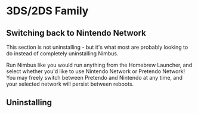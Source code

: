 # 3DS/2DS Family

## Switching back to Nintendo Network

This section is not uninstalling - but it's what most are probably looking to do instead of completely uninstalling Nimbus.

Run Nimbus like you would run anything from the Homebrew Launcher, and select whether you'd like to use Nintendo Network or Pretendo Network! You may freely switch between Pretendo and Nintendo at any time, and your selected network will persist between reboots.

## Uninstalling
